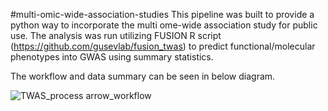 #multi-omic-wide-association-studies
This pipeline was built to provide a python way to incorporate the multi ome-wide association study for public use. The analysis was run utilizing FUSION R script (https://github.com/gusevlab/fusion_twas) to predict functional/molecular phenotypes into GWAS using summary statistics.

The workflow and data summary can be seen in below diagram.


![TWAS_process arrow_workflow](https://user-images.githubusercontent.com/38105029/145844473-53586bc0-a36d-403d-8eba-265a0a63e438.png)
